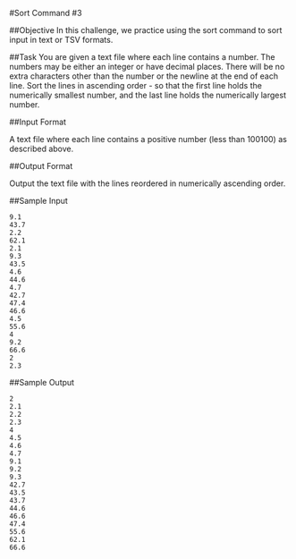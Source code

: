 #Sort Command #3

##Objective 
In this challenge, we practice using the sort command to sort input in text or TSV formats.

##Task 
You are given a text file where each line contains a number. The numbers may be either an integer or have decimal places. There will be no extra characters other than the number or the newline at the end of each line. Sort the lines in ascending order - so that the first line holds the numerically smallest number, and the last line holds the numerically largest number.

##Input Format

A text file where each line contains a positive number (less than 100100) as described above.

##Output Format

Output the text file with the lines reordered in numerically ascending order.

##Sample Input

```
9.1  
43.7  
2.2  
62.1  
2.1  
9.3  
43.5  
4.6  
44.6  
4.7  
42.7  
47.4  
46.6  
4.5  
55.6  
4  
9.2  
66.6  
2  
2.3  
```
##Sample Output

```
2  
2.1  
2.2  
2.3  
4  
4.5  
4.6  
4.7  
9.1  
9.2  
9.3  
42.7  
43.5  
43.7  
44.6  
46.6  
47.4  
55.6  
62.1  
66.6  
```

